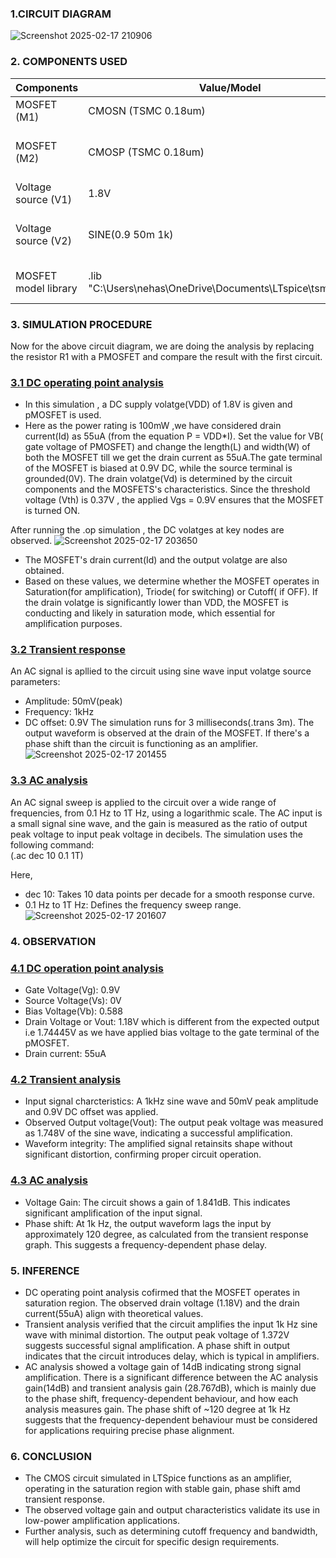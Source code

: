 ### 1.CIRCUIT DIAGRAM
![Screenshot 2025-02-17 210906](https://github.com/user-attachments/assets/d25d8ae8-dc37-4eaa-b3b9-41d962487f60)

 ### 2. COMPONENTS USED
 | Components | Value/Model | Purpose |
 |------------|-------------|---------|
 |MOSFET (M1) | CMOSN (TSMC 0.18um) | Main active element |
 | MOSFET (M2) | CMOSP (TSMC 0.18um) | Main active element (replacing resistor (R1) |
 | Voltage source (V1) | 1.8V | Supply voltage |
 | Voltage source (V2) | SINE(0.9 50m 1k) | AC input signal(1kHz, 50mV AC + 0.9V DC) |
 | MOSFET model library | .lib "C:\Users\nehas\OneDrive\Documents\LTspice\tsmc018.lib"| Defines MOSFET characteristics |   

  ### 3. SIMULATION PROCEDURE
 Now for the above circuit diagram, we are doing the analysis by replacing the resistor R1 with a PMOSFET and compare the result with the first circuit.
 ### <ins>3.1 DC operating point analysis</ins>
 - In this simulation , a DC supply volatge(VDD) of 1.8V is given and pMOSFET is used.
 - Here as the power rating is 100mW ,we have considered drain current(Id) as 55uA (from the equation P = VDD*I). Set the value for VB( gate voltage of PMOSFET) and change the length(L) and width(W) of both the MOSFET till we get the drain current as 55uA.The gate terminal of the MOSFET is biased at 0.9V DC, while the source terminal is grounded(0V). The drain volatge(Vd) is determined by the circuit components and the MOSFETS's characteristics. Since the threshold voltage (Vth) is 0.37V , the applied Vgs = 0.9V ensures that the MOSFET is turned ON.               
 
 After running the .op simulation , the DC volatges at key nodes are observed. 
 ![Screenshot 2025-02-17 203650](https://github.com/user-attachments/assets/6ca4766a-0536-4b50-a9ad-9c02e07ae9a3)

-  The MOSFET's drain current(Id) and the output volatge  are also obtained.
- Based on these values, we determine whether the MOSFET operates in Saturation(for amplification), Triode( for switching) or Cutoff( if OFF). If the drain volatge is significantly lower than VDD, the MOSFET is conducting and likely in saturation mode, which essential for amplification purposes.

 ### <ins>3.2 Transient response</ins> 
 An AC signal is apllied to the circuit using sine wave input volatge source parameters:   
 
 - Amplitude: 50mV(peak)
 - Frequency: 1kHz
 - DC offset: 0.9V
The simulation runs for 3 milliseconds(.trans 3m). The output waveform is observed at the drain of the MOSFET. If there's a phase shift than the circuit is functioning as an amplifier.
![Screenshot 2025-02-17 201455](https://github.com/user-attachments/assets/84125f1b-41f4-4398-8b09-b85c52b57692)

### <ins>3.3 AC analysis</ins>
An AC signal sweep is applied to the circuit over a wide range of frequencies, from 0.1 Hz to 1T Hz, using a logarithmic scale. The AC input is a small signal sine wave, and the gain is measured as the ratio of output peak voltage to input peak voltage in decibels. The simulation uses the following command:    
(.ac dec 10 0.1 1T)  

Here,
- dec 10: Takes 10 data points per decade for a smooth response curve.
- 0.1 Hz to 1T Hz: Defines the frequency sweep range.
![Screenshot 2025-02-17 201607](https://github.com/user-attachments/assets/6755d5eb-2a9a-4c18-bb1e-c7f7017064c9)

### 4. OBSERVATION
### <ins>4.1 DC operation point analysis</ins>    
- Gate Voltage(Vg): 0.9V
- Source Voltage(Vs): 0V
- Bias Voltage(Vb): 0.588
- Drain Voltage or Vout: 1.18V which is different from the expected output i.e 1.74445V as we have applied bias voltage to the gate terminal of the pMOSFET.
- Drain current: 55uA

### <ins>4.2 Transient analysis</ins>
- Input signal charcteristics: A 1kHz sine wave and 50mV peak amplitude and 0.9V DC offset was applied.
- Observed Output voltage(Vout): The output peak voltage was measured as 1.748V of the sine wave, indicating a successful amplification.
- Waveform integrity: The amplified signal retainsits shape without significant distortion, confirming proper circuit operation.

### <ins>4.3 AC analysis</ins>       
- Voltage Gain: The circuit shows a gain of 1.841dB. This indicates significant amplification of the input signal.
- Phase shift: At 1k Hz, the output waveform lags the input by approximately 120 degree, as calculated from the transient response graph. This suggests a frequency-dependent phase delay.

### 5. INFERENCE   
- DC operating point analysis cofirmed that the MOSFET operates in saturation region. The observed drain voltage (1.18V) and the drain current(55uA) align with theoretical values.
- Transient analysis verified that the circuit amplifies the input 1k Hz sine wave with minimal distortion. The output peak voltage of 1.372V suggests successful signal amplification. A phase shift in output indicates that the circuit introduces delay, which is typical in amplifiers.
- AC analysis showed a voltage gain of 14dB indicating strong signal amplification. There is a significant difference between the AC analysis gain(14dB) and transient analysis gain (28.767dB), which is mainly due to the phase shift, frequency-dependent behaviour, and how each analysis measures gain. The phase shift of ~120 degree at 1k Hz suggests that the frequency-dependent behaviour must be considered for applications requiring precise phase alignment.
 
### 6. CONCLUSION
- The CMOS circuit simulated in LTSpice functions as an amplifier, operating in the saturation region with stable gain, phase shift amd transient response.
-  The observed voltage gain and output characteristics validate its use in low-power amplification applications.
-  Further analysis, such as determining cutoff frequency and bandwidth, will help optimize the circuit for specific design requirements.


